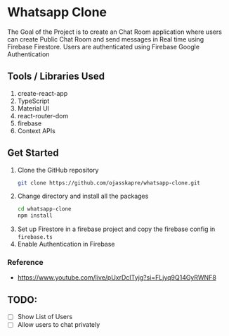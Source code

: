 # Whatsapp Clone

The Goal of the Project is to create an Chat Room application where users can create Public Chat Room and send messages in Real time using Firebase Firestore. Users are authenticated using Firebase Google Authentication

## Tools / Libraries Used

1. create-react-app
2. TypeScript
3. Material UI
4. react-router-dom
5. firebase
6. Context APIs

## Get Started

1. Clone the GitHub repository
   ```bash
   git clone https://github.com/ojasskapre/whatsapp-clone.git
   ```
2. Change directory and install all the packages
   ```bash
   cd whatsapp-clone
   npm install
   ```
3. Set up Firestore in a firebase project and copy the firebase config in `firebase.ts`
4. Enable Authentication in Firebase

### Reference

- https://www.youtube.com/live/pUxrDcITyjg?si=FLjyq9Q14GyRWNF8

## TODO:

- [ ] Show List of Users
- [ ] Allow users to chat privately
